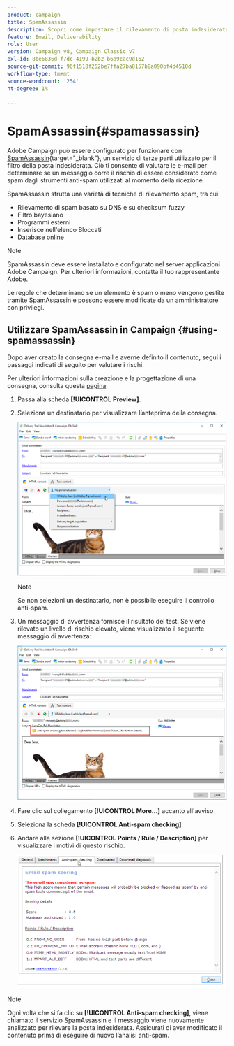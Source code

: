 ```yaml
---
product: campaign
title: SpamAssassin
description: Scopri come impostare il rilevamento di posta indesiderata con SpamAssassin
feature: Email, Deliverability
role: User
version: Campaign v8, Campaign Classic v7
exl-id: 8be6836d-f7dc-4199-b2b2-b6a9cac9d162
source-git-commit: 96f1518f252be7ffa27ba8157b8a090bf4d4510d
workflow-type: tm+mt
source-wordcount: '254'
ht-degree: 1%

---
```


# SpamAssassin{#spamassassin}

Adobe Campaign può essere configurato per funzionare con [SpamAssassin](https://spamassassin.apache.org){target="_blank"}, un servizio di terze parti utilizzato per il filtro della posta indesiderata. Ciò ti consente di valutare le e-mail per determinare se un messaggio corre il rischio di essere considerato come spam dagli strumenti anti-spam utilizzati al momento della ricezione.

SpamAssassin sfrutta una varietà di tecniche di rilevamento spam, tra cui:

* Rilevamento di spam basato su DNS e su checksum fuzzy
* Filtro bayesiano
* Programmi esterni
* Inserisce nell&#39;elenco Bloccati
* Database online

>[!NOTE]
>
>SpamAssassin deve essere installato e configurato nel server applicazioni Adobe Campaign. Per ulteriori informazioni, contatta il tuo rappresentante Adobe.
>
>Le regole che determinano se un elemento è spam o meno vengono gestite tramite SpamAssassin e possono essere modificate da un amministratore con privilegi.

## Utilizzare SpamAssassin in Campaign {#using-spamassassin}

Dopo aver creato la consegna e-mail e averne definito il contenuto, segui i passaggi indicati di seguito per valutare i rischi.

Per ulteriori informazioni sulla creazione e la progettazione di una consegna, consulta questa [pagina](defining-the-email-content.md).


1. Passa alla scheda **[!UICONTROL Preview]**.
1. Seleziona un destinatario per visualizzare l’anteprima della consegna.

   ![](assets/s_tn_del_preview_spamassassin_recipient.png)

   >[!NOTE]
   >
   >Se non selezioni un destinatario, non è possibile eseguire il controllo anti-spam.

1. Un messaggio di avvertenza fornisce il risultato del test. Se viene rilevato un livello di rischio elevato, viene visualizzato il seguente messaggio di avvertenza:

   ![](assets/s_tn_del_preview_spamassassin_ko.png)

1. Fare clic sul collegamento **[!UICONTROL More...]** accanto all&#39;avviso.
1. Seleziona la scheda **[!UICONTROL Anti-spam checking]**.
1. Andare alla sezione **[!UICONTROL Points / Rule / Description]** per visualizzare i motivi di questo rischio.

   ![](assets/s_tn_del_msg_spamassassin_ko.png)

>[!NOTE]
>
>Ogni volta che si fa clic su **[!UICONTROL Anti-spam checking]**, viene chiamato il servizio SpamAssassin e il messaggio viene nuovamente analizzato per rilevare la posta indesiderata. Assicurati di aver modificato il contenuto prima di eseguire di nuovo l’analisi anti-spam.
